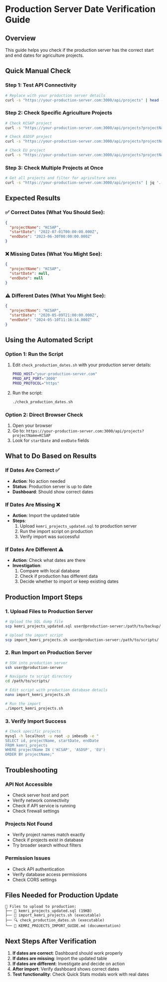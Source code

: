 # Production Server Date Verification Guide

## Overview
This guide helps you check if the production server has the correct start and end dates for agriculture projects.

## Quick Manual Check

### Step 1: Test API Connectivity
```bash
# Replace with your production server details
curl -s "https://your-production-server.com:3000/api/projects" | head -20
```

### Step 2: Check Specific Agriculture Projects
```bash
# Check KCSAP project
curl -s "https://your-production-server.com:3000/api/projects?projectName=KCSAP" | jq '.[0] | {projectName, startDate, endDate}'

# Check ASDSP project  
curl -s "https://your-production-server.com:3000/api/projects?projectName=ASDSP" | jq '.[0] | {projectName, startDate, endDate}'

# Check EU project
curl -s "https://your-production-server.com:3000/api/projects?projectName=EU" | jq '.[0] | {projectName, startDate, endDate}'
```

### Step 3: Check Multiple Projects at Once
```bash
# Get all projects and filter for agriculture ones
curl -s "https://your-production-server.com:3000/api/projects" | jq '.[] | select(.projectName | test("KCSAP|ASDSP|EU|Development of horticultural value chains|Procurement of vaccines|Dairy Cows|One day old chicks|Feed for the Chicks")) | {projectName, startDate, endDate}'
```

## Expected Results

### ✅ Correct Dates (What You Should See):
```json
{
  "projectName": "KCSAP",
  "startDate": "2022-07-01T00:00:00.000Z",
  "endDate": "2023-06-30T00:00:00.000Z"
}
```

### ❌ Missing Dates (What You Might See):
```json
{
  "projectName": "KCSAP", 
  "startDate": null,
  "endDate": null
}
```

### ⚠️ Different Dates (What You Might See):
```json
{
  "projectName": "KCSAP",
  "startDate": "2020-05-09T21:00:00.000Z",
  "endDate": "2024-05-10T11:16:14.000Z"
}
```

## Using the Automated Script

### Option 1: Run the Script
1. Edit `check_production_dates.sh` with your production server details:
   ```bash
   PROD_HOST="your-production-server.com"
   PROD_API_PORT="3000"
   PROD_PROTOCOL="https"
   ```

2. Run the script:
   ```bash
   ./check_production_dates.sh
   ```

### Option 2: Direct Browser Check
1. Open your browser
2. Go to: `https://your-production-server.com:3000/api/projects?projectName=KCSAP`
3. Look for `startDate` and `endDate` fields

## What to Do Based on Results

### If Dates Are Correct ✅
- **Action**: No action needed
- **Status**: Production server is up to date
- **Dashboard**: Should show correct dates

### If Dates Are Missing ❌
- **Action**: Import the updated table
- **Steps**:
  1. Upload `kemri_projects_updated.sql` to production server
  2. Run the import script on production
  3. Verify import was successful

### If Dates Are Different ⚠️
- **Action**: Check what dates are there
- **Investigation**: 
  1. Compare with local database
  2. Check if production has different data
  3. Decide whether to import or keep existing dates

## Production Import Steps

### 1. Upload Files to Production Server
```bash
# Upload the SQL dump file
scp kemri_projects_updated.sql user@production-server:/path/to/backup/

# Upload the import script
scp import_kemri_projects.sh user@production-server:/path/to/scripts/
```

### 2. Run Import on Production Server
```bash
# SSH into production server
ssh user@production-server

# Navigate to script directory
cd /path/to/scripts/

# Edit script with production database details
nano import_kemri_projects.sh

# Run the import
./import_kemri_projects.sh
```

### 3. Verify Import Success
```bash
# Check specific projects
mysql -h localhost -u root -p imbesdb -e "
SELECT id, projectName, startDate, endDate 
FROM kemri_projects 
WHERE projectName IN ('KCSAP', 'ASDSP', 'EU') 
ORDER BY projectName;"
```

## Troubleshooting

### API Not Accessible
- Check server host and port
- Verify network connectivity
- Check if API service is running
- Check firewall settings

### Projects Not Found
- Verify project names match exactly
- Check if projects exist in database
- Try broader search without filters

### Permission Issues
- Check API authentication
- Verify database access permissions
- Check CORS settings

## Files Needed for Production Update

```
📁 Files to upload to production:
├── 📄 kemri_projects_updated.sql (19KB)
├── 🔧 import_kemri_projects.sh (executable)
├── 🔍 check_production_dates.sh (executable)
└── 📖 KEMRI_PROJECTS_IMPORT_GUIDE.md (documentation)
```

## Next Steps After Verification

1. **If dates are correct**: Dashboard should work properly
2. **If dates are missing**: Import the updated table
3. **If dates are different**: Investigate and decide on action
4. **After import**: Verify dashboard shows correct dates
5. **Test functionality**: Check Quick Stats modals work with real dates
















